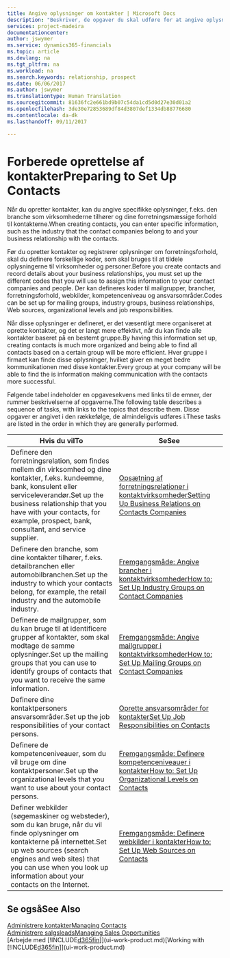 ```yaml
---
title: Angive oplysninger om kontakter | Microsoft Docs
description: "Beskriver, de opgaver du skal udføre for at angive oplysninger og koder, f.eks. om brancher og forretningsrelationer, før du opretter kontakter."
services: project-madeira
documentationcenter: 
author: jswymer
ms.service: dynamics365-financials
ms.topic: article
ms.devlang: na
ms.tgt_pltfrm: na
ms.workload: na
ms.search.keywords: relationship, prospect
ms.date: 06/06/2017
ms.author: jswymer
ms.translationtype: Human Translation
ms.sourcegitcommit: 81636fc2e661bd9b07c54da1cd5d0d27e30d01a2
ms.openlocfilehash: 3de30e72853689df84d3807def1334db88776680
ms.contentlocale: da-dk
ms.lasthandoff: 09/11/2017

---
```

# <a name="preparing-to-set-up-contacts"></a><span data-ttu-id="8e037-103">Forberede oprettelse af kontakter</span><span class="sxs-lookup"><span data-stu-id="8e037-103">Preparing to Set Up Contacts</span></span>
<span data-ttu-id="8e037-104">Når du opretter kontakter, kan du angive specifikke oplysninger, f.eks. den branche som virksomhederne tilhører og dine forretningsmæssige forhold til kontakterne.</span><span class="sxs-lookup"><span data-stu-id="8e037-104">When creating contacts, you can enter specific information, such as the industry that the contact companies belong to and your business relationship with the contacts.</span></span>

<span data-ttu-id="8e037-105">Før du opretter kontakter og registrerer oplysninger om forretningsforhold, skal du definere forskellige koder, som skal bruges til at tildele oplysningerne til virksomheder og personer.</span><span class="sxs-lookup"><span data-stu-id="8e037-105">Before you create contacts and record details about your business relationships, you must set up the different codes that you will use to assign this information to your contact companies and people.</span></span> <span data-ttu-id="8e037-106">Der kan defineres koder til mailgrupper, brancher, forretningsforhold, webkilder, kompetenceniveau og ansvarsområder.</span><span class="sxs-lookup"><span data-stu-id="8e037-106">Codes can be set up for mailing groups, industry groups, business relationships, Web sources, organizational levels and job responsibilities.</span></span>

<span data-ttu-id="8e037-107">Når disse oplysninger er defineret, er det væsentligt mere organiseret at oprette kontakter, og det er langt mere effektivt, når du kan finde alle kontakter baseret på en bestemt gruppe.</span><span class="sxs-lookup"><span data-stu-id="8e037-107">By having this information set up, creating contacts is much more organized and being able to find all contacts based on a certain group will be more efficient.</span></span> <span data-ttu-id="8e037-108">Hver gruppe i firmaet kan finde disse oplysninger, hvilket giver en meget bedre kommunikationen med disse kontakter.</span><span class="sxs-lookup"><span data-stu-id="8e037-108">Every group at your company will be able to find the is information making communication with the contacts more successful.</span></span>

<span data-ttu-id="8e037-109">Følgende tabel indeholder en opgavesekvens med links til de emner, der rummer beskrivelserne af opgaverne.</span><span class="sxs-lookup"><span data-stu-id="8e037-109">The following table describes a sequence of tasks, with links to the topics that describe them.</span></span> <span data-ttu-id="8e037-110">Disse opgaver er angivet i den rækkefølge, de almindeligvis udføres i.</span><span class="sxs-lookup"><span data-stu-id="8e037-110">These tasks are listed in the order in which they are generally performed.</span></span>

| <span data-ttu-id="8e037-111">Hvis du vil</span><span class="sxs-lookup"><span data-stu-id="8e037-111">To</span></span> | <span data-ttu-id="8e037-112">Se</span><span class="sxs-lookup"><span data-stu-id="8e037-112">See</span></span> |
| --- | --- |
| <span data-ttu-id="8e037-113">Definere den forretningsrelation, som findes mellem din virksomhed og dine kontakter, f.eks. kundeemne, bank, konsulent eller serviceleverandør.</span><span class="sxs-lookup"><span data-stu-id="8e037-113">Set up the business relationship that you have with your contacts, for example, prospect, bank, consultant, and service supplier.</span></span> |[<span data-ttu-id="8e037-114">Opsætning af forretningsrelationer i kontaktvirksomheder</span><span class="sxs-lookup"><span data-stu-id="8e037-114">Setting Up Business Relations on Contacts Companies</span></span>](marketing-business-relations.md) |
| <span data-ttu-id="8e037-115">Definere den branche, som dine kontakter tilhører, f.eks. detailbranchen eller automobilbranchen.</span><span class="sxs-lookup"><span data-stu-id="8e037-115">Set up the industry to which your contacts belong, for example, the retail industry and the automobile industry.</span></span> |[<span data-ttu-id="8e037-116">Fremgangsmåde: Angive brancher i kontaktvirksomheder</span><span class="sxs-lookup"><span data-stu-id="8e037-116">How to: Set Up Industry Groups on Contact Companies</span></span>](marketing-industry-groups.md) |
| <span data-ttu-id="8e037-117">Definere de mailgrupper, som du kan bruge til at identificere grupper af kontakter, som skal modtage de samme oplysninger.</span><span class="sxs-lookup"><span data-stu-id="8e037-117">Set up the mailing groups that you can use to identify groups of contacts that you want to receive the same information.</span></span> |[<span data-ttu-id="8e037-118">Fremgangsmåde: Angive mailgrupper i kontaktvirksomheder</span><span class="sxs-lookup"><span data-stu-id="8e037-118">How to: Set Up Mailing Groups on Contact Companies</span></span>](marketing-mailing-groups.md) |
| <span data-ttu-id="8e037-119">Definere dine kontaktpersoners ansvarsområder.</span><span class="sxs-lookup"><span data-stu-id="8e037-119">Set up the job responsibilities of your contact persons.</span></span> |[<span data-ttu-id="8e037-120">Oprette ansvarsområder for kontakter</span><span class="sxs-lookup"><span data-stu-id="8e037-120">Set Up Job Responsibilities on Contacts</span></span>](marketing-job-responsibilities.md) |
| <span data-ttu-id="8e037-121">Definere de kompetenceniveauer, som du vil bruge om dine kontaktpersoner.</span><span class="sxs-lookup"><span data-stu-id="8e037-121">Set up the organizational levels that you want to use about your contact persons.</span></span> |[<span data-ttu-id="8e037-122">Fremgangsmåde: Definere kompetenceniveauer i kontakter</span><span class="sxs-lookup"><span data-stu-id="8e037-122">How to: Set Up Organizational Levels on Contacts</span></span>](marketing-organizational-levels.md) |
| <span data-ttu-id="8e037-123">Definer webkilder (søgemaskiner og websteder), som du kan bruge, når du vil finde oplysninger om kontakterne på internettet.</span><span class="sxs-lookup"><span data-stu-id="8e037-123">Set up web sources (search engines and web sites) that you can use when you look up information about your contacts on the Internet.</span></span> |[<span data-ttu-id="8e037-124">Fremgangsmåde: Definere webkilder i kontakter</span><span class="sxs-lookup"><span data-stu-id="8e037-124">How to: Set Up Web Sources on Contacts</span></span>](marketing-web-sources.md) |

## <a name="see-also"></a><span data-ttu-id="8e037-125">Se også</span><span class="sxs-lookup"><span data-stu-id="8e037-125">See Also</span></span>
[<span data-ttu-id="8e037-126">Administrere kontakter</span><span class="sxs-lookup"><span data-stu-id="8e037-126">Managing Contacts</span></span>](marketing-contacts.md)  
[<span data-ttu-id="8e037-127">Administrere salgsleads</span><span class="sxs-lookup"><span data-stu-id="8e037-127">Managing Sales Opportunities</span></span>](marketing-manage-sales-opportunities.md)  
<span data-ttu-id="8e037-128">[Arbejde med [!INCLUDE[d365fin](includes/d365fin_md.md)]](ui-work-product.md)</span><span class="sxs-lookup"><span data-stu-id="8e037-128">[Working with [!INCLUDE[d365fin](includes/d365fin_md.md)]](ui-work-product.md)</span></span>

